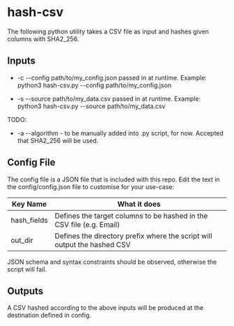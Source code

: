 # hash-csv
The following python utility takes a CSV file as input and hashes given columns with SHA2_256.

## Inputs
- -c --config path/to/my_config.json passed in at runtime. Example:           
            python3 hash-csv.py --config path/to/my_config.json

- -s --source path/to/my_data.csv passed in at runtime. Example:          
            python3 hash-csv.py --source path/to/my_data.csv

TODO:
- -a --algorithm - to be manually added into .py script, for now. Accepted that SHA2_256 will be used.

## Config File
The config file is a JSON file that is included with this repo. Edit the text in the config/config.json file to customise for your use-case:

| Key Name    | What it does |
| ----------  | ------------ |
| hash_fields | Defines the target columns to be hashed in the CSV file (e.g. Email)     |
| out_dir     | Defines the directory prefix where the script will output the hashed CSV |

JSON schema and syntax constraints should be observed, otherwise the script will fail.

## Outputs
A CSV hashed according to the above inputs will be produced at the destination defined in config.